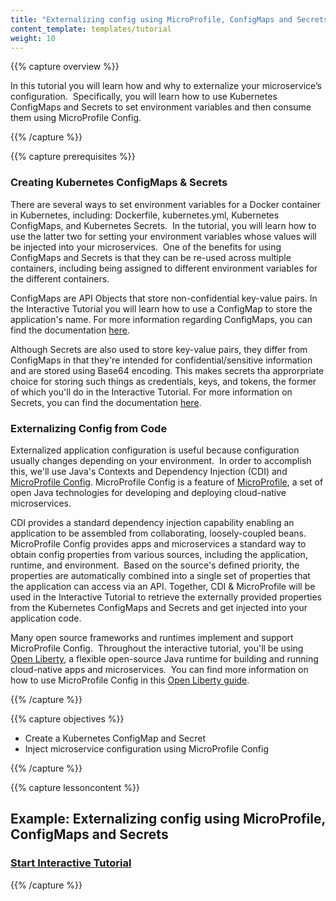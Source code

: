 ```yaml
---
title: "Externalizing config using MicroProfile, ConfigMaps and Secrets"
content_template: templates/tutorial
weight: 10
---
```


{{% capture overview %}}

In this tutorial you will learn how and why to externalize your microservice’s configuration.  Specifically, you will learn how to use Kubernetes ConfigMaps and Secrets to set environment variables and then consume them using MicroProfile Config.

{{% /capture %}}


{{% capture prerequisites %}}

### Creating Kubernetes ConfigMaps & Secrets
There are several ways to set environment variables for a Docker container in Kubernetes, including: Dockerfile, kubernetes.yml, Kubernetes ConfigMaps, and Kubernetes Secrets.  In the tutorial, you will learn how to use the latter two for setting your environment variables whose values will be injected into your microservices.  One of the benefits for using ConfigMaps and Secrets is that they can be re-used across multiple containers, including being assigned to different environment variables for the different containers.

ConfigMaps are API Objects that store non-confidential key-value pairs.  In the Interactive Tutorial you will learn how to use a ConfigMap to store the application's name.  For more information regarding ConfigMaps, you can find the documentation [here](https://kubernetes.io/docs/tasks/configure-pod-container/configure-pod-configmap/).

Although Secrets are also used to store key-value pairs, they differ from ConfigMaps in that they're intended for confidential/sensitive information and are stored using Base64 encoding.  This makes secrets tha approrpriate choice for storing such things as credentials, keys, and tokens, the former of which you'll do in the Interactive Tutorial.  For more information on Secrets, you can find the documentation [here](https://kubernetes.io/docs/concepts/configuration/secret/).


### Externalizing Config from Code
Externalized application configuration is useful because configuration usually changes depending on your environment.  In order to accomplish this, we'll use Java's Contexts and Dependency Injection (CDI) and [MicroProfile Config](https://github.com/eclipse/microprofile-config). MicroProfile Config is a feature of [MicroProfile](http://microprofile.io/), a set of open Java technologies for developing and deploying cloud-native microservices.

CDI provides a standard dependency injection capability enabling an application to be assembled from collaborating, loosely-coupled beans.  MicroProfile Config provides apps and microservices a standard way to obtain config properties from various sources, including the application, runtime, and environment.  Based on the source's defined priority, the properties are automatically combined into a single set of properties that the application can access via an API.  Together, CDI & MicroProfile will be used in the Interactive Tutorial to retrieve the externally provided properties from the Kubernetes ConfigMaps and Secrets and get injected into your application code.

Many open source frameworks and runtimes implement and support MicroProfile Config.  Throughout the interactive tutorial, you'll be using [Open Liberty](https://openliberty.io), a flexible open-source Java runtime for building and running cloud-native apps and microservices.  You can find more information on how to use MicroProfile Config in this [Open Liberty guide](https://www.openliberty.io/guides/microprofile-config-intro.html).



{{% /capture %}}


{{% capture objectives %}}

* Create a Kubernetes ConfigMap and Secret
* Inject microservice configuration using MicroProfile Config

  
{{% /capture %}}
  
{{% capture lessoncontent %}}

## Example: Externalizing config using MicroProfile, ConfigMaps and Secrets
### [Start Interactive Tutorial](/docs/tutorials/configuration/configure-java-microservice/configure-java-microservice-interactive/) 

{{% /capture %}}